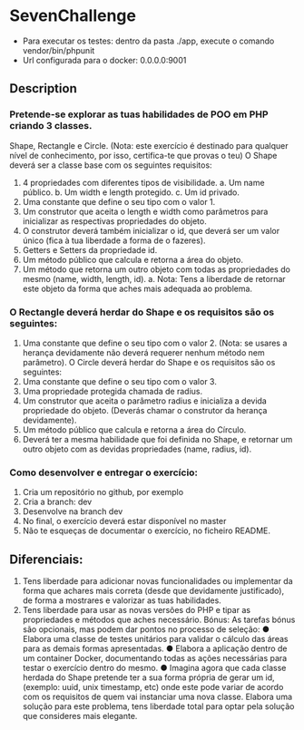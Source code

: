 # SevenChallenge

- Para executar os testes: dentro da pasta ./app, execute o comando vendor/bin/phpunit
- Url configurada para o docker: 0.0.0.0:9001

## Description

### Pretende-se explorar as tuas habilidades de POO em PHP criando 3 classes.
Shape, Rectangle e Circle.
(Nota: este exercício é destinado para qualquer nível de conhecimento, por isso, certifica-te que
provas o teu)
O Shape deverá ser a classe base com os seguintes requisitos:
1. 4 propriedades com diferentes tipos de visibilidade.
a. Um name público.
b. Um width e length protegido.
c. Um id privado.
2. Uma constante que define o seu tipo com o valor 1.
3. Um construtor que aceita o length e width como parâmetros para inicializar as
respectivas propriedades do objeto.
4. O construtor deverá também inicializar o id, que deverá ser um valor único (fica à tua
liberdade a forma de o fazeres).
5. Getters e Setters da propriedade id.
6. Um método público que calcula e retorna a área do objeto.
7. Um método que retorna um outro objeto com todas as propriedades do mesmo
(name, width, length, id).
a. Nota: Tens a liberdade de retornar este objeto da forma que aches mais
adequada ao problema.

### O Rectangle deverá herdar do Shape e os requisitos são os seguintes:
1. Uma constante que define o seu tipo com o valor 2.
(Nota: se usares a herança devidamente não deverá requerer nenhum método nem
parâmetro).
O Circle deverá herdar do Shape e os requisitos são os seguintes:
1. Uma constante que define o seu tipo com o valor 3.
2. Uma propriedade protegida chamada de radius.
3. Um construtor que aceita o parâmetro radius e inicializa a devida propriedade do
objeto. (Deverás chamar o construtor da herança devidamente).
4. Um método público que calcula e retorna a área do Círculo.
5. Deverá ter a mesma habilidade que foi definida no Shape, e retornar um outro objeto
com as devidas propriedades (name, radius, id).

### Como desenvolver e entregar o exercício:
1. Cria um repositório no github, por exemplo
2. Cria a branch: dev
3. Desenvolve na branch dev
4. No final, o exercício deverá estar disponível no master
5. Não te esqueças de documentar o exercício, no ficheiro README.

## Diferenciais:
1. Tens liberdade para adicionar novas funcionalidades ou implementar da forma que
achares mais correta (desde que devidamente justificado), de forma a mostrares e
valorizar as tuas habilidades.
2. Tens liberdade para usar as novas versões do PHP e tipar as propriedades e
métodos que aches necessário.
Bónus:
As tarefas bónus são opcionais, mas podem dar pontos no processo de seleção:
● Elabora uma classe de testes unitários para validar o cálculo das áreas para as
demais formas apresentadas.
● Elabora a aplicação dentro de um container Docker, documentando todas as ações
necessárias para testar o exercício dentro do mesmo.
● Imagina agora que cada classe herdada do Shape pretende ter a sua forma própria
de gerar um id, (exemplo: uuid, unix timestamp, etc) onde este pode variar de
acordo com os requisitos de quem vai instanciar uma nova classe. Elabora uma
solução para este problema, tens liberdade total para optar pela solução que
consideres mais elegante.
